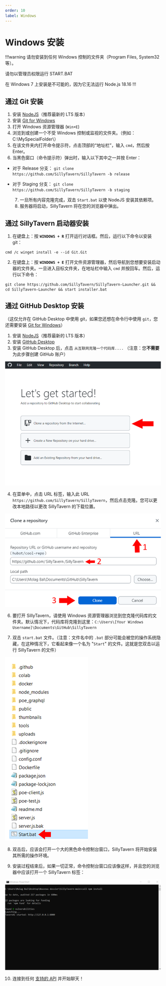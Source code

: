 ```yaml
---
order: 10
label: Windows
---
```


# Windows 安装

!!!warning
请勿安装到任何 Windows 控制的文件夹（Program Files, System32 等）。

请勿以管理员权限运行 START.BAT

在 Windows 7 上安装是不可能的，因为它无法运行 Node.js 18.16
!!!

## 通过 Git 安装
  1. 安装 [NodeJS](https://nodejs.org/en)（推荐最新的 LTS 版本）
  2. 安装 [Git for Windows](https://gitforwindows.org/)
  3. 打开 Windows 资源管理器 (`Win+E`)
  4. 浏览到或创建一个不受 Windows 控制或监视的文件夹。（例如：C:\MySpecialFolder\）
  5. 在该文件夹内打开命令提示符，点击顶部的“地址栏”，输入 `cmd`，然后按 Enter。
  6. 当黑色窗口（命令提示符）弹出时，输入以下其中之一并按 Enter：

- 对于 Release 分支： `git clone https://github.com/SillyTavern/SillyTavern -b release`
- 对于 Staging 分支： `git clone https://github.com/SillyTavern/SillyTavern -b staging`

  7. 一旦所有内容克隆完成，双击 `Start.bat` 以使 NodeJS 安装其依赖项。
  8. 服务器将启动，SillyTavern 将在您的浏览器中弹出。

## 通过 SillyTavern 启动器安装
1. 在键盘上：按 **`WINDOWS + R`** 打开运行对话框。然后，运行以下命令以安装 git：
```shell
cmd /c winget install -e --id Git.Git
```
2. 在键盘上：按 **`WINDOWS + E`** 打开文件资源管理器，然后导航到您想要安装启动器的文件夹。一旦进入目标文件夹，在地址栏中输入 `cmd` 并按回车。然后，运行以下命令：
```shell
git clone https://github.com/SillyTavern/SillyTavern-Launcher.git && cd SillyTavern-Launcher && start installer.bat
```

## 通过 GitHub Desktop 安装
（这仅允许在 GitHub Desktop 中使用 git，如果您还想在命令行中使用 `git`，您还需要安装 [Git for Windows](https://gitforwindows.org/)）
  1. 安装 [NodeJS](https://nodejs.org/en)（推荐最新的 LTS 版本）
  2. 安装 [GitHub Desktop](https://central.github.com/deployments/desktop/desktop/latest/win32)
  3. 安装 GitHub Desktop 后，点击 `从互联网克隆一个代码库....` （注意：您**不需要**为此步骤创建 GitHub 账户）

  ![image](/static/windows-1.png)

  4. 在菜单中，点击 URL 标签，输入此 URL `https://github.com/SillyTavern/SillyTavern`，然后点击克隆。您可以更改本地路径以更改 SillyTavern 的下载位置。

  ![image](/static/windows-2.png)

  6. 要打开 SillyTavern，请使用 Windows 资源管理器浏览到您克隆代码库的文件夹。默认情况下，代码库将克隆到这里：`C:\Users\[Your Windows Username]\Documents\GitHub\SillyTavern`
  
  7. 双击 `start.bat` 文件。（注意：文件名中的 `.bat` 部分可能会被您的操作系统隐藏，在这种情况下，它看起来像一个名为 "`Start`" 的文件。这就是您双击以运行 SillyTavern 的文件）

  ![image](/static/windows-3.png)

  8. 双击后，应该会打开一个大的黑色命令控制台窗口，SillyTavern 将开始安装其所需的操作环境。
  
  9. 安装过程结束后，如果一切正常，命令控制台窗口应该像这样，并且您的浏览器中应该打开一个 SillyTavern 标签：

  ![image](/static/windows-4.png)

  10. 连接到任何 [支持的 API](https://docs.sillytavern.app/usage/api-connections/) 并开始聊天！